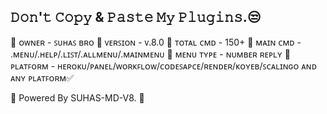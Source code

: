 ## 𝙳𝚘𝚗'𝚝 𝙲𝚘𝚙𝚢 & 𝙿𝚊𝚜𝚝𝚎 𝙼𝚢 𝙿𝚕𝚞𝚐𝚒𝚗𝚜.😒



🐼 ᴏᴡɴᴇʀ    - ꜱᴜʜᴀꜱ ʙʀᴏ
🐼 ᴠᴇʀꜱɪᴏɴ   - ᴠ.8.0
🐼 ᴛᴏᴛᴀʟ ᴄᴍᴅ - 150+
🐼 ᴍᴀɪɴ ᴄᴍᴅ  - .ᴍᴇɴᴜ/.ʜᴇʟᴘ/.ʟɪꜱᴛ/.ᴀʟʟᴍᴇɴᴜ/.ᴍᴀɪɴᴍᴇɴᴜ
🐼 ᴍᴇɴᴜ ᴛʏᴘᴇ - ɴᴜᴍʙᴇʀ ʀᴇᴘʟʏ
🐼 ᴘʟᴀᴛꜰᴏʀᴍ  - ʜᴇʀᴏᴋᴜ/ᴘᴀɴᴇʟ/ᴡᴏʀᴋꜰʟᴏᴡ/ᴄᴏᴅᴇꜱᴀᴘᴄᴇ/ʀᴇɴᴅᴇʀ/ᴋᴏʏᴇʙ/ꜱᴄᴀʟɪɴɢᴏ ᴀɴᴅ ᴀɴʏ ᴘʟᴀᴛꜰᴏʀᴍ✅


🧚 Powered By SUHAS-MD-V8. 🧚
